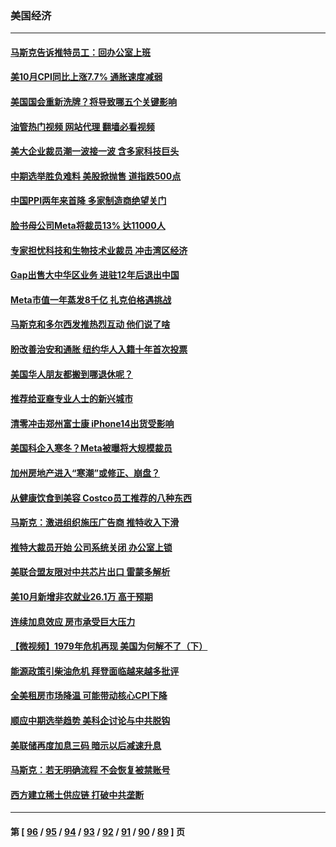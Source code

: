 ### 美国经济
---
#### [马斯克告诉推特员工：回办公室上班](../../pages/ncid1078158/n13863591.md?11110445) 
#### [美10月CPI同比上涨7.7% 通胀速度减弱](../../pages/ncid1078158/n13863622.md?11110445) 
#### [美国国会重新洗牌？将导致哪五个关键影响](../../pages/ncid1078158/n13863390.md?11110445) 
#### [油管热门视频 网站代理 翻墙必看视频](http://150.230.27.170:81/youtube.html?11110445)
#### [美大企业裁员潮一波接一波 含多家科技巨头](../../pages/ncid1078158/n13862898.md?11110445) 
#### [中期选举胜负难料 美股掀抛售 道指跌500点](../../pages/ncid1078158/n13862886.md?11110445) 
#### [中国PPI两年来首降 多家制造商绝望关门](../../pages/ncid1078158/n13862744.md?11110445) 
#### [脸书母公司Meta将裁员13% 达11000人](../../pages/ncid1078158/n13862716.md?11110445) 
#### [专家担忧科技和生物技术业裁员 冲击湾区经济](../../pages/ncid1078158/n13862308.md?11110445) 
#### [Gap出售大中华区业务 进驻12年后退出中国](../../pages/ncid1078158/n13862077.md?11110445) 
#### [Meta市值一年蒸发8千亿 扎克伯格遇挑战](../../pages/ncid1078158/n13861336.md?11110445) 
#### [马斯克和多尔西发推热烈互动 他们说了啥](../../pages/ncid1078158/n13861270.md?11110445) 
#### [盼改善治安和通胀  纽约华人入籍十年首次投票](../../pages/ncid1078158/n13860904.md?11110445) 
#### [美国华人朋友都搬到哪退休呢？](../../pages/ncid1078158/n13860819.md?11110445) 
#### [推荐给亚裔专业人士的新兴城市](../../pages/ncid1078158/n13860789.md?11110445) 
#### [清零冲击郑州富士康 iPhone14出货受影响](../../pages/ncid1078158/n13860720.md?11110445) 
#### [美国科企入寒冬？Meta被曝将大规模裁员](../../pages/ncid1078158/n13860702.md?11110445) 
#### [加州房地产进入“寒潮”或修正、崩盘？](../../pages/ncid1078158/n13860681.md?11110445) 
#### [从健康饮食到美容 Costco员工推荐的八种东西](../../pages/ncid1078158/n13860209.md?11110445) 
#### [马斯克：激进组织施压广告商 推特收入下滑](../../pages/ncid1078158/n13859705.md?11110445) 
#### [推特大裁员开始 公司系统关闭 办公室上锁](../../pages/ncid1078158/n13859659.md?11110445) 
#### [美联合盟友限对中共芯片出口 雷蒙多解析](../../pages/ncid1078158/n13859663.md?11110445) 
#### [美10月新增非农就业26.1万 高于预期](../../pages/ncid1078158/n13859610.md?11110445) 
#### [连续加息效应 房市承受巨大压力](../../pages/ncid1078158/n13859163.md?11110445) 
#### [【微视频】1979年危机再现 美国为何解不了（下）](../../pages/ncid1078158/n13858870.md?11110445) 
#### [能源政策引柴油危机 拜登面临越来越多批评](../../pages/ncid1078158/n13858261.md?11110445) 
#### [全美租房市场降温 可能带动核心CPI下降](../../pages/ncid1078158/n13858257.md?11110445) 
#### [顺应中期选举趋势 美科企讨论与中共脱钩](../../pages/ncid1078158/n13858233.md?11110445) 
#### [美联储再度加息三码 暗示以后减速升息](../../pages/ncid1078158/n13858133.md?11110445) 
#### [马斯克：若无明确流程 不会恢复被禁账号](../../pages/ncid1078158/n13858103.md?11110445) 
#### [西方建立稀土供应链 打破中共垄断](../../pages/ncid1078158/n13857670.md?11110445) 

---
#### 第 [ [96](./96.md?11110445) / [95](./95.md?11110445) / [94](./94.md?11110445) / [93](./93.md?11110445) / [92](./92.md?11110445) / [91](./91.md?11110445) / [90](./90.md?11110445) / [89](./89.md?11110445) ] 页
